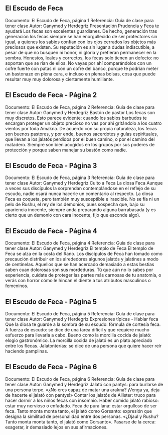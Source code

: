 ## El Escudo de Feca
Documento: El Escudo de Feca, página 1
Referencia: Guía de clase para tener clase
Autor: Ganymed y Herdegriz
Presentación
Prudencia y Feca te ayudará
Los fecas son excelentes guardianes. De hecho, generación tras generación los fecas siempre se han enorgullecido de ser protectores sin igual, a quienes los sabios confían con los ojos cerrados los objetos más preciosos que existen. Su reputación es sin lugar a dudas indiscutible, a pesar de que no busquen ni honor, ni gloria y prefieran permanecer en la sombra.
Honestos, leales y correctos, los fecas solo tienen un defecto: no soportan que se rían de ellos. No vayas por ahí comparándolos con un cofre fuerte con patas ni con un cofre del banco, porque te podrían meter un bastonazo en plena cara, e incluso en plenas bolsas, cosa que puede resultar muy muy dolorosa y ciertamente humillante.

## El Escudo de Feca - Página 2
Documento: El Escudo de Feca, página 2
Referencia: Guía de clase para tener clase
Autor: Ganymed y Herdegriz
Bastón de pastor
Los fecas son muy discretos. Esto parece evidente: cuando los sabios barbudos te encargan proteger un objeto precioso no vas por ahí gritándolo a los cuatro vientos por toda Amakna. De acuerdo con su propia naturaleza, los fecas son buenos pastores, y por ende, buenos sacerdotes y guías espirituales, que llevan a los jalatós perdidos por el buen camino, o por el camino del matadero. Siempre son bien acogidos en los grupos por sus poderes de protección y porque saben manejar su bastón como nadie.

## El Escudo de Feca - Página 3
Documento: El Escudo de Feca, página 3
Referencia: Guía de clase para tener clase
Autor: Ganymed y Herdegriz
Culto a Feca
La diosa Feca
Aunque a veces sus discípulos la sorprendan contemplándose en el reflejo de su escudo, nadie osará nunca hacerle un comentario al respecto. La diosa Feca es coqueta, pero también muy susceptible e irascible. No se fía ni un pelo de Rushu, el rey de los demonios, pues sospecha que, bajo su apariencia inocente, siempre anda preparando alguna barrabasada (y es cierto que un demonio con cara inocente, fijo que esconde algo).

## El Escudo de Feca - Página 4
Documento: El Escudo de Feca, página 4
Referencia: Guía de clase para tener clase
Autor: Ganymed y Herdegriz
El templo de Feca
El templo de Feca se alza en la costa del Rano. Los discípulos de Feca han tomado como precaución distribuir en los alrededores algunos jalatós y jalatines a modo de centinelas. Aquellos que se han acercado demasiado a estas bestias saben cuan dolorosas son sus mordeduras. Tú que aún no lo sabes por experiencia, cuídate de proteger las partes más carnosas de tu anatomía, o verás con horror cómo le hincan el diente a tus atributos masculinos o femeninos.

## El Escudo de Feca - Página 5
Documento: El Escudo de Feca, página 5
Referencia: Guía de clase para tener clase
Autor: Ganymed y Herdegriz
Expresiones típicas - Hablar feca
Que la diosa te guarde a la sombra de su escudo: fórmula de cortesía feca.
A fuerza de escudo: se dice de una tarea difícil y que requiere mucho esfuerzo para llevarla a cabo.
Bueno como la morcilla cocida de jalató: elogio gastronómico. La morcilla cocida de jalató es un plato apreciado entre los flecas.
Jalatonterías: se dice de una persona que quiere hacer reír haciendo pamplinas.

## El Escudo de Feca - Página 6
Documento: El Escudo de Feca, página 6
Referencia: Guía de clase para tener clase
Autor: Ganymed y Herdegriz
Jalató con pantys: para burlarse de una persona torpe. «¿No eres capaz de matar una arakna? ¡Venga ya, deja de hacerte el jalató con pantys!»
Contar los jalatós de Allister: truco para hacer dormir a los niños fecas con insomnio.
Haber comido jalató rabioso: estar muy nervioso o enfadado.
Feca de pura lana: estar orgulloso de ser feca.
Tanto monta monta tanto, el jalató como Gorsanto: expresión que designa la similitud de personalidad entre dos personas. «¿Djaul y Rushu? Tanto monta monta tanto, el jalató como Gorsanto».
Pasarse de la cerca: exagerar, ir demasiado lejos en sus afirmaciones.
